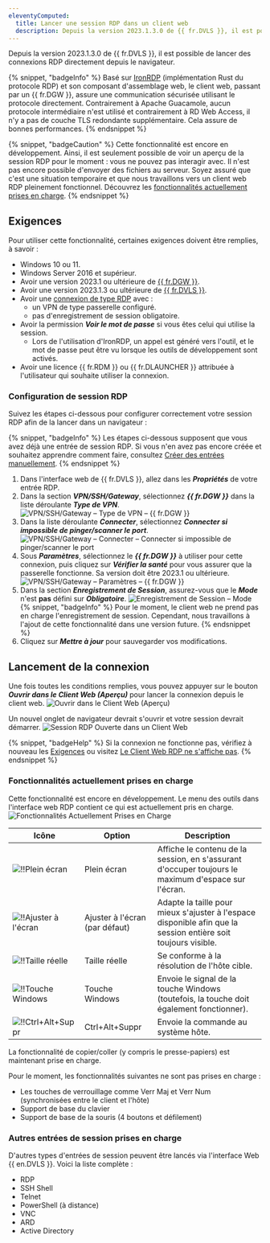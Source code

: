 ```yaml
---
eleventyComputed:
  title: Lancer une session RDP dans un client web
  description: Depuis la version 2023.1.3.0 de {{ fr.DVLS }}, il est possible de lancer des connexions RDP directement depuis le navigateur.
---
```

Depuis la version 2023.1.3.0 de {{ fr.DVLS }}, il est possible de lancer des connexions RDP directement depuis le navigateur.

{% snippet, "badgeInfo" %}
Basé sur [IronRDP](https://github.com/Devolutions/IronRDP) (implémentation Rust du protocole RDP) et son composant d'assemblage web, le client web, passant par un {{ fr.DGW }}, assure une communication sécurisée utilisant le protocole directement. Contrairement à Apache Guacamole, aucun protocole intermédiaire n'est utilisé et contrairement à RD Web Access, il n'y a pas de couche TLS redondante supplémentaire. Cela assure de bonnes performances.
{% endsnippet %}

{% snippet, "badgeCaution" %}
Cette fonctionnalité est encore en développement. Ainsi, il est seulement possible de voir un aperçu de la session RDP pour le moment : vous ne pouvez pas interagir avec. Il n'est pas encore possible d'envoyer des fichiers au serveur. Soyez assuré que c'est une situation temporaire et que nous travaillons vers un client web RDP pleinement fonctionnel. Découvrez les [fonctionnalités actuellement prises en charge](#fonctionnalités-actuellement-prises-en-charge).
{% endsnippet %}

## Exigences
Pour utiliser cette fonctionnalité, certaines exigences doivent être remplies, à savoir :
* Windows 10 ou 11.
* Windows Server 2016 et supérieur.
* Avoir une version 2023.1 ou ultérieure de [{{ fr.DGW }}](/dgw/server/server-configuration/).
* Avoir une version 2023.1.3 ou ultérieure de [{{ fr.DVLS }}](/server/getting-started/installation/upgrade-server/).
* Avoir une [connexion de type RDP](#configuration-de-session-rdp) avec :
    * un VPN de type passerelle configuré.
    * pas d'enregistrement de session obligatoire.
* Avoir la permission ***Voir le mot de passe*** si vous êtes celui qui utilise la session.
    * Lors de l'utilisation d'IronRDP, un appel est généré vers l'outil, et le mot de passe peut être vu lorsque les outils de développement sont activés.
* Avoir une licence {{ fr.RDM }} ou {{ fr.DLAUNCHER }} attribuée à l'utilisateur qui souhaite utiliser la connexion.

### Configuration de session RDP
Suivez les étapes ci-dessous pour configurer correctement votre session RDP afin de la lancer dans un navigateur :

{% snippet, "badgeInfo" %}
Les étapes ci-dessous supposent que vous avez déjà une entrée de session RDP. Si vous n'en avez pas encore créée et souhaitez apprendre comment faire, consultez [Créer des entrées manuellement](/server/web-interface/vault/entries/create-entries-manually/).
{% endsnippet %}

1. Dans l'interface web de {{ fr.DVLS }}, allez dans les ***Propriétés*** de votre entrée RDP.
1. Dans la section ***VPN/SSH/Gateway***, sélectionnez ***{{ fr.DGW }}*** dans la liste déroulante ***Type de VPN***.
![VPN/SSH/Gateway – Type de VPN – {{ fr.DGW }}](https://cdnweb.devolutions.net/docs/docs_en_kb_KB2220.png)
1. Dans la liste déroulante ***Connecter***, sélectionnez ***Connecter si impossible de pinger/scanner le port***.
![VPN/SSH/Gateway – Connecter – Connecter si impossible de pinger/scanner le port](https://cdnweb.devolutions.net/docs/docs_en_kb_KB2221.png)
1. Sous ***Paramètres***, sélectionnez le ***{{ fr.DGW }}*** à utiliser pour cette connexion, puis cliquez sur ***Vérifier la santé*** pour vous assurer que la passerelle fonctionne. Sa version doit être 2023.1 ou ultérieure.
![VPN/SSH/Gateway – Paramètres – {{ fr.DGW }}](https://cdnweb.devolutions.net/docs/docs_en_kb_KB2222.png)
1. Dans la section ***Enregistrement de Session***, assurez-vous que le ***Mode*** n'est **pas** défini sur ***Obligatoire***.
![Enregistrement de Session – Mode](https://cdnweb.devolutions.net/docs/docs_en_kb_KB2223.png)
   {% snippet, "badgeInfo" %}
   Pour le moment, le client web ne prend pas en charge l'enregistrement de session. Cependant, nous travaillons à l'ajout de cette fonctionnalité dans une version future.
   {% endsnippet %}
1. Cliquez sur ***Mettre à jour*** pour sauvegarder vos modifications.

## Lancement de la connexion
Une fois toutes les conditions remplies, vous pouvez appuyer sur le bouton ***Ouvrir dans le Client Web (Aperçu)*** pour lancer la connexion depuis le client web.
![Ouvrir dans le Client Web (Aperçu)](https://cdnweb.devolutions.net/docs/docs_en_kb_KB2163.png)

Un nouvel onglet de navigateur devrait s'ouvrir et votre session devrait démarrer.
![Session RDP Ouverte dans un Client Web](https://cdnweb.devolutions.net/docs/docs_en_kb_KB2224.png)

{% snippet, "badgeHelp" %}
Si la connexion ne fonctionne pas, vérifiez à nouveau les [Exigences](#exigences) ou visitez [Le Client Web RDP ne s'affiche pas](/dgw/kb/rdp-web-client-not-showing/).
{% endsnippet %}

### Fonctionnalités actuellement prises en charge
Cette fonctionnalité est encore en développement. Le menu des outils dans l'interface web RDP contient ce qui est actuellement pris en charge.
![Fonctionnalités Actuellement Prises en Charge](https://cdnweb.devolutions.net/docs/docs_en_kb_KB2225.png)

| Icône                                                                                      | Option                  | Description |
|-------------------------------------------------------------------------------------------|-------------------------|-------------|
| ![!!Plein écran](https://cdnweb.devolutions.net/docs/docs_en_kb_icons_fullscreen.png)    | Plein écran             | Affiche le contenu de la session, en s'assurant d'occuper toujours le maximum d'espace sur l'écran. |
| ![!!Ajuster à l'écran](https://cdnweb.devolutions.net/docs/docs_en_kb_icons_smallscreen.png) | Ajuster à l'écran (par défaut) | Adapte la taille pour mieux s'ajuster à l'espace disponible afin que la session entière soit toujours visible. |
| ![!!Taille réelle](https://cdnweb.devolutions.net/docs/docs_en_kb_icons_screen.png)          | Taille réelle               | Se conforme à la résolution de l'hôte cible. |
| ![!!Touche Windows](https://cdnweb.devolutions.net/docs/docs_en_kb_icons_windows.png)       | Touche Windows             | Envoie le signal de la touche Windows (toutefois, la touche doit également fonctionner). |
| ![!!Ctrl+Alt+Suppr](https://cdnweb.devolutions.net/docs/docs_en_kb_icons_gear.png)         | Ctrl+Alt+Suppr            | Envoie la commande au système hôte. |

La fonctionnalité de copier/coller (y compris le presse-papiers) est maintenant prise en charge.

Pour le moment, les fonctionnalités suivantes ne sont pas prises en charge :
* Les touches de verrouillage comme Verr Maj et Verr Num (synchronisées entre le client et l'hôte)
* Support de base du clavier
* Support de base de la souris (4 boutons et défilement)

### Autres entrées de session prises en charge
D'autres types d'entrées de session peuvent être lancés via l'interface Web {{ en.DVLS }}. Voici la liste complète :
* RDP
* SSH Shell
* Telnet
* PowerShell (à distance)
* VNC
* ARD
* Active Directory
